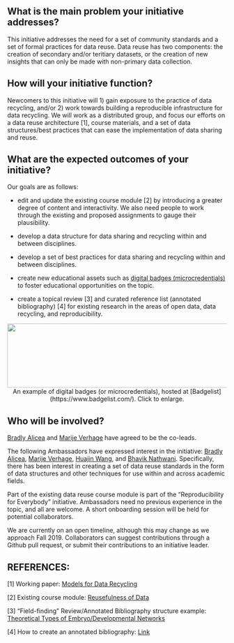 ## What is the main problem your initiative addresses?
This initiative addresses the need for a set of community standards and a set of formal practices for data reuse. Data reuse has two components: the creation of secondary and/or teritiary datasets, or the creation of new insights that can only be made with non-primary data collection.

## How will your initiative function?
Newcomers to this initiative will 1) gain exposure to the practice of data recycling, and/or 2) work towards building a reproducible infrastructure for data recycling. We will work as a distributed group, and focus our efforts on a data reuse architecture [1], course materials, and a set of data structures/best practices that can ease the implementation of data sharing and reuse. 

## What are the expected outcomes of your initiative?
Our goals are as follows:

* edit and update the existing course module [2] by introducing a greater degree of content and interactivity. We also need people to work through the existing and proposed assignments to gauge their plausibility.

* develop a data structure for data sharing and recycling within and between disciplines.

* develop a set of best practices for data sharing and recycling within and between disciplines.

* create new educational assets such as [digital badges (microcredentials)](https://en.wikipedia.org/wiki/Digital_badge) to foster educational opportunities on the topic.

* create a topical review [3] and curated reference list (annotated bibliography) [4] for existing research in the areas of open data, data recycling, and reproducibility. 

<p align="center">
  <img width="566" height="147" src="https://user-images.githubusercontent.com/38323286/58852056-923a8c80-865a-11e9-8b06-0a923589fdc7.png"><BR>
An example of digital badges (or microcredentials), hosted at [Badgelist](https://www.badgelist.com/). Click to enlarge.
</p>

## Who will be involved?
[Bradly Alicea](https://www.researchgate.net/profile/Bradly_Alicea2) and [Marije Verhage](https://www.researchgate.net/profile/Marije_Verhage) have agreed to be the co-leads.  

The following Ambassadors have expressed interest in the initiative: [Bradly Alicea](https://www.researchgate.net/profile/Bradly_Alicea2), [Marije Verhage](https://www.researchgate.net/profile/Marije_Verhage), [Huajin Wang](https://www.library.cmu.edu/about/people/huajin-wang), and [Bhavik Nathwani](https://wyss.harvard.edu/team/postdoctoral-fellow/bhavik-nathwani/). Specifically, there has been interest in creating a set of data reuse standards in the form of data structures and other techniques for use within and across academic fields.

Part of the existing data reuse course module is part of the “Reproducibility for Everybody” initiative. Ambassadors need no previous experience in the topic, and all are welcome. A short onboarding session will be held for potential collaborators.

We are currently on an open timeline, although this may change as we approach Fall 2019. Collaborators can suggest contributions through a Github pull request, or submit their contributions to an initiative leader.

## REFERENCES:
[1] Working paper: [Models for Data Recycling](https://github.com/Orthogonal-Research-Lab/Models-for-Data-Recycling)

[2] Existing course module: [Reusefulness of Data](https://github.com/Orthogonal-Research-Lab/Module-II-reusefulness-of-data)

[3] “Field-finding” Review/Annotated Bibliography structure example: [Theoretical Types of Embryo/Developmental Networks](https://github.com/devoworm/Theoretical-Types-of-Embryo-Developmental-Networks/blob/master/README.md)

[4] How to create an annotated bibliography: [Link](http://jonathanpeelle.net/creating-an-annotated-bibliography)
